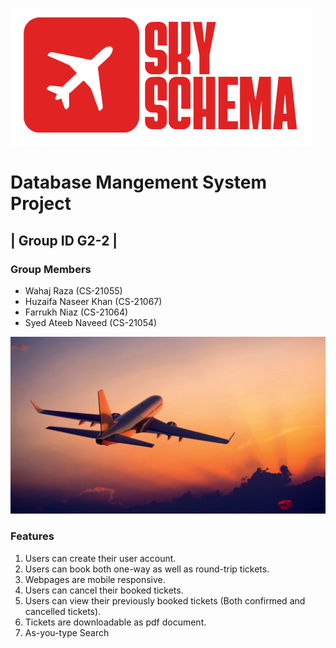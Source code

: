 ![Alt text](logo2.png)

# Database Mangement System Project

## | Group ID G2-2 |

### Group Members

- Wahaj Raza (CS-21055)
- Huzaifa Naseer Khan (CS-21067)
- Farrukh Niaz (CS-21064)
- Syed Ateeb Naveed (CS-21054)

![Alt text](plane.jpg)

### Features
1. Users can create their user account.
2. Users can book both one-way as well as round-trip tickets.
3. Webpages are mobile responsive.
4. Users can cancel their booked tickets.
5. Users can view their previously booked tickets (Both confirmed and cancelled tickets).
6. Tickets are downloadable as pdf document.
7. As-you-type Search

